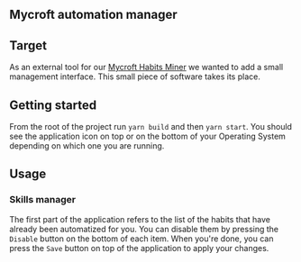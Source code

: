## Mycroft automation manager

## Target

As an external tool for our [Mycroft Habits Miner](https://github.com/PFE1718/PFE1718-habit-miner) we wanted to add a small management interface. This small piece of software takes its place.

## Getting started

From the root of the project run `yarn build` and then `yarn start`. You should see the application icon on top or on the bottom of your Operating System depending on which one you are running.

## Usage

### Skills manager

The first part of the application refers to the list of the habits that have already been automatized for you. You can disable them by pressing the `Disable` button on the bottom of each item. When you're done, you can press the `Save` button on top of the application to apply your changes.

